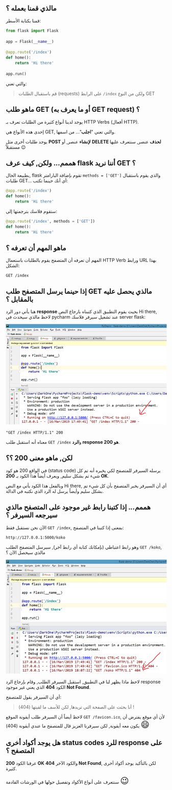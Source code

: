 ## مالذي قمنا بعمله ؟

قمنا بكتابة الأسطر:

```python
from flask import Flask

app = Flask(__name__)

@app.route('/index')
def home():
    return 'Hi there'

app.run()
```

والتي تعني:

> قم باستقبال الطلبات (requests) على الرابط `/index` ولكن من النوع GET

## ماهو طلب GET (أو ما يعرف به GET request) ؟

يوجد لدينا أنواع كثيرة من الطلبات تعرف بـ HTTP Verbs (أفعال HTTP).

إحدى هذه الأنواع هي GET, والتي تعني "**اجلب**"... من اسمها.

يوجد طلبات أخرى مثل **POST لإنشاء** عنصر, أو **DELETE لحذف** عنصر, سنتعرف عليها مستقبلاً :wink:

## هممم... ولكن, كيف عرف flask أننا نريد GET ؟

بطبيعة الحال, flask تقوم بإضافة البارامتر `methods = ['GET']` والذي يقوم باستقبال طلبات GET... أي أنك حينما تكتب:

```python
@app.route('/index')
def home():
    return 'Hi there'
```

ستقوم فلاسك بترجمتها إلى:

```python
@app.route('/index', methods = ['GET'])
def home():
    return 'Hi there'
```

## ماهو المهم أن تعرفه ؟

المهم أن تعرفه أن المتصفح يقوم بالطلبات باستعمال HTTP Verb ورابط URL بهذا الشكل:

```
GET /index
```

## إذا حينما يرسل المتصفح طلب GET مالذي يحصل عليه بالمقابل ؟

هنا يأتي دور الرد **response** بحيث يقوم التطبيق الذي كتبناه بارجاع النص Hi there, لاحظ مالذي سيحدث في pycharm عند تشغيل سيرفر فلاسك server flask:

![pycharm200](./assets/pycharm200.png)

```
"GET /index HTTP/1.1" 200
```

معناه أنه استقبل طلب `GET /index` و**الرد response هو 200**.

## لكن, ماهو معنى 200 ؟؟

في الواقع 200 هو كود (status code) يرسله السيرفر للمتصفح لكي يخبره أنه تم كل شيء تم بشكل سليم, ويعرف أيضاً هذا الكود بـ **200 OK**.

وبالفعل هذا الكود يأتي مع النص Hi there, أي أن السيرفر يخبر المتصفح بأن كل شيء تم بشكل سليم وأيضاً يرسل له الرد الذي نكتبه في الدالة.

## هممم... إذا كتبنا رابط غير موجود على المتصفح مالذي سيرجعه السيرفر ؟

الآن نحن نستقبل فقط `GET /index`, بمعنى إذا كتبنا في المتصفح:

```
http://127.0.0.1:5000/koko
```

وهو رابط اعتباطي (بإمكانك كتابة أي رابط آخر), سيرسل المتصفح الطلب `GET /koko`, مالذي سيحصل الآن ؟

![pycharm200](./assets/pycharm404.png)

لاحظ ماذا يظهر لنا في التطبيق, استقبل السيرفر الطلب, وقام بإرجاع الرد response الكود **404** الذي يعني غير موجود **Not Found**.

أي أن السيرفر يقول للمتصفح:

> أنا بحثت على الصفحة التي تريدها, لكن للأسف ما لقيتها (404) !

لاحظ أيضاً أن السيرفر طلب أيقونة الموقع `GET /favicon.ico`, لأن أي موقع يفترض أن يكون معه أيقونة, لكن سيرفرنا العزيز قال للمتصفح ما عندي أيقونة (404) <span style="font-size: 26px;">:smile:</span>

## هل يوجد أكواد أخرى status codes للرد response على المتصفح ؟

عرفنا الكود **200 OK** والكود الآخر **404 Not Found**, لكن بالتأكيد يوجد أكواد أخرى كثيرة.

سنتعرف على أنواع الأكواد وتفصيل حولها في الورشات القادمة <span style="font-size: 26px;">:wink:</span>